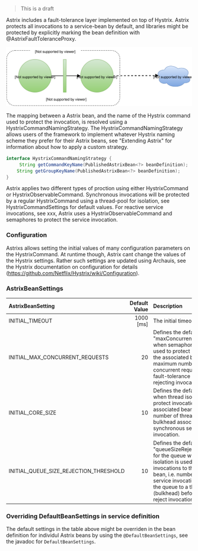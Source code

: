 > This is a draft

Astrix includes a fault-tolerance layer implemented on top of Hystrix. Astrix protects all invocations to a service-bean by default, and libraries might be protected by explicitly marking the bean definition with @AstrixFaultToleranceProxy.

![Design FaultToleranceProxy](images/fault-tolerance-design.svg)

The mapping between a Astrix bean, and the name of the Hystrix command used to protect the invocation, is resolved using a HystrixCommandNamingStrategy. The HystrixCommandNamingStrategy allows users of the framework to implement whatever Hystrix naming scheme they prefer for their Astrix beans, see "Extending Astrix" for information about how to apply a custom strategy.

```java
interface HystrixCommandNamingStrategy {
     String getCommandKeyName(PublishedAstrixBean<?> beanDefinition);
	String getGroupKeyName(PublishedAstrixBean<?> beanDefinition);
}
```
Astrix applies two different types of proction using either HystrixCommand or HystrixObservableCommand. Synchronous invocations will be protected by a regular HystrixCommand using a thread-pool for isolation, see HystrixCommandSettings for default values. For reactive service invocations, see xxx, Astrix uses a HystrixObservableCommand and semaphores to protect the service invocation.

### Configuration
Astrixs allows setting the initial values of many configuration parameters on the HystrixCommand. At runtime though, Astrix cant change the values of the Hystrix settings. Rather such settings are updated using Archauis, see the Hystrix documentation on configuration for details (https://github.com/Netflix/Hystrix/wiki/Configuration).

### AstrixBeanSettings
AstrixBeanSetting  | Default Value | Description 
:-------------------------- | -------------:|:--------------
INITIAL_TIMEOUT  | 1000 [ms]        | The initial timeout
INITIAL_MAX_CONCURRENT_REQUESTS  | 20 | Defines the default "maxConcurrentRequests" when semaphore isolation is used to protect invocations to the associated bean, i.e. the maximum number of concurrent requests before the fault-tolerance layer starts rejecting invocations
INITIAL_CORE_SIZE  | 10 | Defines the default "coreSize" when thread isolation is used to protect invocations to the associated bean, i.e. the number of threads in the bulkhead associated with a synchronous service invocation.
INITIAL_QUEUE_SIZE_REJECTION_THRESHOLD  | 10 |  Defines the default "queueSizeRejectionThreshold" for the queue when thread isolation is used to protect invocations to the associated bean, i.e. number of pending service invocations allowed in the queue to a thread-pool (bulkhead) before starting to reject invocations.

### Overriding DefaultBeanSettings in service definition
The default settings in the table above might be overriden in the bean definition for individul Astrix beans by using the `@DefaultBeanSettings`, see the javadoc for `DefaultBeanSettings`.



